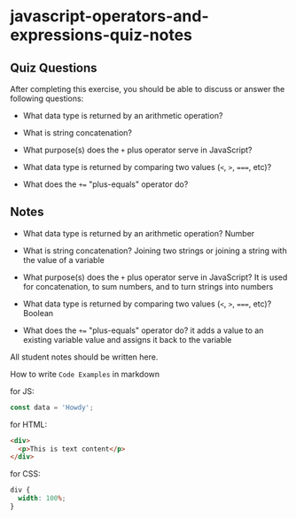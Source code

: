 # javascript-operators-and-expressions-quiz-notes

## Quiz Questions

After completing this exercise, you should be able to discuss or answer the following questions:

- What data type is returned by an arithmetic operation?

- What is string concatenation?

- What purpose(s) does the `+` plus operator serve in JavaScript?

- What data type is returned by comparing two values (`<`, `>`, `===`, etc)?

- What does the `+=` "plus-equals" operator do?

## Notes

- What data type is returned by an arithmetic operation? Number

- What is string concatenation? Joining two strings or joining a string with the value of a variable

- What purpose(s) does the `+` plus operator serve in JavaScript? It is used for concatenation, to sum numbers, and to turn strings into numbers

- What data type is returned by comparing two values (`<`, `>`, `===`, etc)? Boolean

- What does the `+=` "plus-equals" operator do? it adds a value to an existing variable value and assigns it back to the variable

All student notes should be written here.

How to write `Code Examples` in markdown

for JS:

```javascript
const data = 'Howdy';
```

for HTML:

```html
<div>
  <p>This is text content</p>
</div>
```

for CSS:

```css
div {
  width: 100%;
}
```
